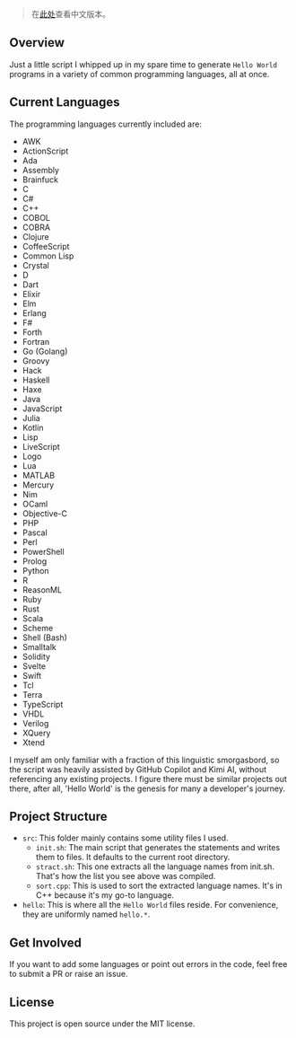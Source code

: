 > 在[此处](README.md)查看中文版本。

## Overview

Just a little script I whipped up in my spare time to generate `Hello World` programs in a variety of common programming languages, all at once.

## Current Languages

The programming languages currently included are:

- AWK
- ActionScript
- Ada
- Assembly
- Brainfuck
- C
- C#
- C++
- COBOL
- COBRA
- Clojure
- CoffeeScript
- Common Lisp
- Crystal
- D
- Dart
- Elixir
- Elm
- Erlang
- F#
- Forth
- Fortran
- Go (Golang)
- Groovy
- Hack
- Haskell
- Haxe
- Java
- JavaScript
- Julia
- Kotlin
- Lisp
- LiveScript
- Logo
- Lua
- MATLAB
- Mercury
- Nim
- OCaml
- Objective-C
- PHP
- Pascal
- Perl
- PowerShell
- Prolog
- Python
- R
- ReasonML
- Ruby
- Rust
- Scala
- Scheme
- Shell (Bash)
- Smalltalk
- Solidity
- Svelte
- Swift
- Tcl
- Terra
- TypeScript
- VHDL
- Verilog
- XQuery
- Xtend

I myself am only familiar with a fraction of this linguistic smorgasbord, so the script was heavily assisted by GitHub Copilot and Kimi AI, without referencing any existing projects. I figure there must be similar projects out there, after all, 'Hello World' is the genesis for many a developer's journey.

## Project Structure

- `src`: This folder mainly contains some utility files I used.
  - `init.sh`:  The main script that generates the statements and writes them to files. It defaults to the current root directory.
  - `stract.sh`: This one extracts all the language names from init.sh. That's how the list you see above was compiled.
  - `sort.cpp`: This is used to sort the extracted language names. It's in C++ because it's my go-to language.
- `hello`: This is where all the `Hello World` files reside. For convenience, they are uniformly named `hello.*`.

## Get Involved

If you want to add some languages or point out errors in the code, feel free to submit a PR or raise an issue.

## License

This project is open source under the MIT license.
